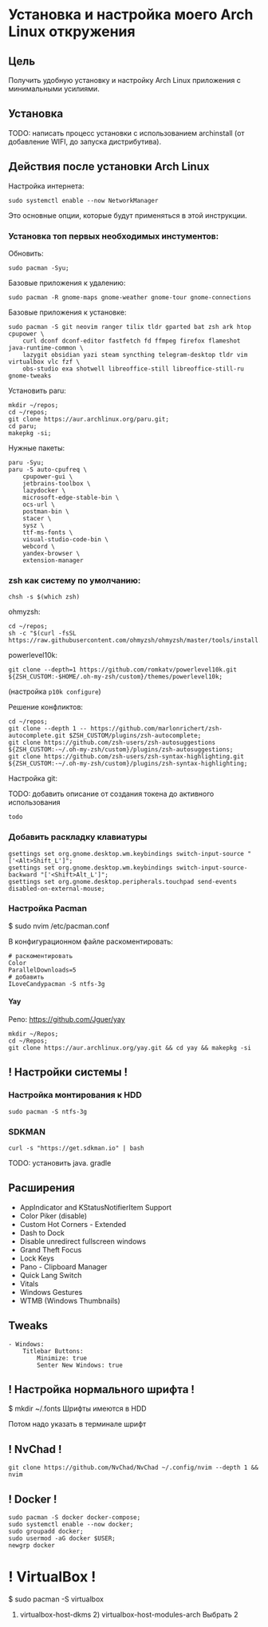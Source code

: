 # Установка и настройка моего Arch Linux откружения

## Цель

Получить удобную установку и настройку Arch Linux приложения с минимальными усилиями.

## Установка

TODO: написать процесс установки с использованием archinstall (от добавление WIFI, до запуска дистрибутива).

## Действия после установки Arch Linux

Настройка интернета:

```shell
sudo systemctl enable --now NetworkManager
```

Это основные опции, которые будут применяться в этой инструкции.

### Установка топ первых необходимых инстументов:

Обновить:

```shell
sudo pacman -Syu;
```

Базовые приложения к удалению:

```shell
sudo pacman -R gnome-maps gnome-weather gnome-tour gnome-connections
```

Базовые приложения к установке: 

```shell
sudo pacman -S git neovim ranger tilix tldr gparted bat zsh ark htop cpupower \
    curl dconf dconf-editor fastfetch fd ffmpeg firefox flameshot java-runtime-common \
    lazygit obsidian yazi steam syncthing telegram-desktop tldr vim virtualbox vlc fzf \
    obs-studio exa shotwell libreoffice-still libreoffice-still-ru gnome-tweaks
```

Установить paru:

```shell
mkdir ~/repos;
cd ~/repos;
git clone https://aur.archlinux.org/paru.git;
cd paru;
makepkg -si;
```

Нужные пакеты:

```shell
paru -Syu;
paru -S auto-cpufreq \
    cpupower-gui \
    jetbrains-toolbox \
    lazydocker \
    microsoft-edge-stable-bin \
    ocs-url \
    postman-bin \
    stacer \
    sysz \
    ttf-ms-fonts \
    visual-studio-code-bin \
    webcord \
    yandex-browser \
    extension-manager
```

### zsh как систему по умолчанию:

```shell
chsh -s $(which zsh)
```
ohmyzsh:

```shell
cd ~/repos;
sh -c "$(curl -fsSL https://raw.githubusercontent.com/ohmyzsh/ohmyzsh/master/tools/install.sh)";
```

powerlevel10k:

```shell
git clone --depth=1 https://github.com/romkatv/powerlevel10k.git ${ZSH_CUSTOM:-$HOME/.oh-my-zsh/custom}/themes/powerlevel10k;
```
(настройка `p10k configure`)

Решение конфликтов:

```shell
cd ~/repos;
git clone --depth 1 -- https://github.com/marlonrichert/zsh-autocomplete.git $ZSH_CUSTOM/plugins/zsh-autocomplete;
git clone https://github.com/zsh-users/zsh-autosuggestions ${ZSH_CUSTOM:-~/.oh-my-zsh/custom}/plugins/zsh-autosuggestions;
git clone https://github.com/zsh-users/zsh-syntax-highlighting.git ${ZSH_CUSTOM:-~/.oh-my-zsh/custom}/plugins/zsh-syntax-highlighting;
```

Настройка git:

TODO: добавить описание от создания  токена до активного использования

```shell
todo
```

### Добавить раскладку клавиатуры

```shell
gsettings set org.gnome.desktop.wm.keybindings switch-input-source "['<Alt>Shift_L']";
gsettings set org.gnome.desktop.wm.keybindings switch-input-source-backward "['<Shift>Alt_L']";
gsettings set org.gnome.desktop.peripherals.touchpad send-events disabled-on-external-mouse;
```

### Настройка Pacman
$ sudo nvim /etc/pacman.conf

В конфигурационном файле раскоментировать:
```
# раскоментировать
Color
ParallelDownloads=5
# добавить
ILoveCandypacman -S ntfs-3g
```

#### Yay
Репо: https://github.com/Jguer/yay

```shell
mkdir ~/Repos;
cd ~/Repos; 
git clone https://aur.archlinux.org/yay.git && cd yay && makepkg -si
```

## ! Настройки системы !
		
### Настройка монтирования к HDD

```shell
sudo pacman -S ntfs-3g
```

### SDKMAN

```shell
curl -s "https://get.sdkman.io" | bash
```

TODO: установить java. gradle

## Расширения

- AppIndicator and KStatusNotifierItem Support
- Color Piker (disable)
- Custom Hot Corners - Extended
- Dash to Dock
- Disable unredirect fullscreen windows
- Grand Theft Focus
- Lock Keys
- Pano - Clipboard Manager
- Quick Lang Switch
- Vitals
- Windows Gestures
- WTMB (Windows Thumbnails)

## Tweaks
    - Windows:
        Titlebar Buttons:
            Minimize: true
            Senter New Windows: true
    
## ! Настройка нормального шрифта !
$ mkdir ~/.fonts
Шрифты имеются в HDD

Потом надо указать в терминале шрифт

## ! NvChad !

```shell
git clone https://github.com/NvChad/NvChad ~/.config/nvim --depth 1 && nvim
```

## ! Docker !

```shell
sudo pacman -S docker docker-compose;
sudo systemctl enable --now docker;
sudo groupadd docker; 
sudo usermod -aG docker $USER;
newgrp docker
```

# ! VirtualBox !
$ sudo pacman -S virtualbox
1) virtualbox-host-dkms 2) virtualbox-host-modules-arch
Выбрать 2


